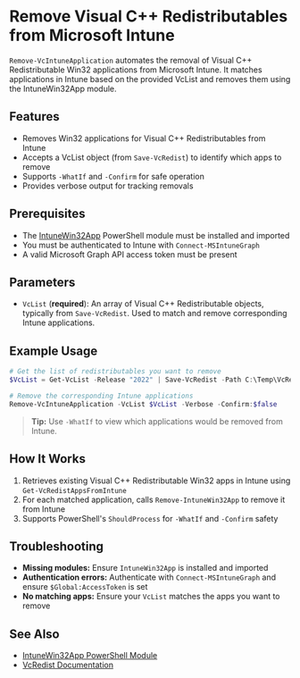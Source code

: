 # Remove Visual C++ Redistributables from Microsoft Intune

`Remove-VcIntuneApplication` automates the removal of Visual C++ Redistributable Win32 applications from Microsoft Intune. It matches applications in Intune based on the provided VcList and removes them using the IntuneWin32App module.

## Features

- Removes Win32 applications for Visual C++ Redistributables from Intune
- Accepts a VcList object (from `Save-VcRedist`) to identify which apps to remove
- Supports `-WhatIf` and `-Confirm` for safe operation
- Provides verbose output for tracking removals

## Prerequisites

- The [IntuneWin32App](https://github.com/MSEndpointMgr/IntuneWin32App) PowerShell module must be installed and imported
- You must be authenticated to Intune with `Connect-MSIntuneGraph`
- A valid Microsoft Graph API access token must be present

## Parameters

- `VcList` (**required**): An array of Visual C++ Redistributable objects, typically from `Save-VcRedist`. Used to match and remove corresponding Intune applications.

## Example Usage

```powershell
# Get the list of redistributables you want to remove
$VcList = Get-VcList -Release "2022" | Save-VcRedist -Path C:\Temp\VcRedist

# Remove the corresponding Intune applications
Remove-VcIntuneApplication -VcList $VcList -Verbose -Confirm:$false
```

> **Tip:** Use `-WhatIf` to view which applications would be removed from Intune.

## How It Works

1. Retrieves existing Visual C++ Redistributable Win32 apps in Intune using `Get-VcRedistAppsFromIntune`
2. For each matched application, calls `Remove-IntuneWin32App` to remove it from Intune
3. Supports PowerShell's `ShouldProcess` for `-WhatIf` and `-Confirm` safety

## Troubleshooting

- **Missing modules:** Ensure `IntuneWin32App` is installed and imported
- **Authentication errors:** Authenticate with `Connect-MSIntuneGraph` and ensure `$Global:AccessToken` is set
- **No matching apps:** Ensure your `VcList` matches the apps you want to remove

## See Also

- [IntuneWin32App PowerShell Module](https://github.com/MSEndpointMgr/IntuneWin32App)
- [VcRedist Documentation](https://vcredist.com/)
